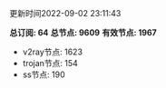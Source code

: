 更新时间2022-09-02 23:11:43

**总订阅: 64**
**总节点: 9609**
**有效节点: 1967**
- v2ray节点: 1623
- trojan节点: 154
- ss节点: 190
